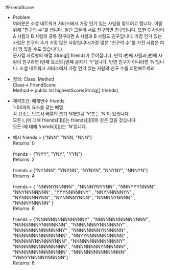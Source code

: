 #FriendScore

* Problem<br/>
여러분은 소셜 네트워크 서비스에서 가장 인기 있는 사람을 찾으려고 합니다.
이를 위해 "친구의 수"를 셉니다. 일단 그들이 서로 친구라면 친구입니다.
또한 C 사람이 A 사람과 B 사람의 공통 친구라면 A 사람과 B 사람도 친구입니다.
가장 인기 있는 사람은 친구의 수가 가장 많은 사람입니다(가장 많은 "친구의 수"를 가진 사람은 여러 명 있을 수도 있습니다.)<br/>
문자열 자료형의 배열 String[] friends가 주어집니다.
만약 i번째 사람과 j번째 사람이 친구라면 i번째 요소의 j번째 글자가 'Y'입니다.
반면 친구가 아니라면 'N'입니다.
소셜 네트워크 서비스에서 가장 인기 있는 사람의 친구 수를 리턴해주세요.<br/>

* 정의: Class, Method<br/>
Class-> FriendScore<br/>
Method-> public int highestScore(String[] friends)<br/>

* 제약조건: 매개변수 
friends<br/>
1-50개의 요소를 갖는 배열<br/>
각 요소는 반드시 배열의 크기 N개만큼 'Y'또는 'N'이 있습니다.<br/>
모든 i, j에 대해 friends[i][j]는 friends[j][i]와 같은 값을 갖습니다.<br/>
모든 i에 대해 friends[i][j]는 'N'입니다.<br/>

* 예시
friends = {"NNN", "NNN, "NNN"}<br/>
Returns: 0<br/><br/>
friends = {"NYY", "YNY", "YYN"}<br/>
Returns: 2<br/><br/>
friends = {"NYNNN", "YNYNN", "NYNYN", "NNYNY", "NNNYN"}<br/>
Returns: 4<br/><br/>
friends = { "NNNNYNNNNN" , "NNNNYNYYNN" , "NNNYYYNNNN" , "NNYNNNNNNN" , 
"YYYNNNNNNY" , "NNYNNNNNYN" , "NYNNNNNYNN" , "NYNNNNYNNN" , "NNNNNYNNNN" , "NNNNYNNNNN" }<br/>
Returns: 8<br/><br/>
friends = {"NNNNNNNNNNNNNNY" , "NNNNNNNNNNNNNNN" , "NNNNNNNYNNNNNNN" , "NNNNNNNYNNNNNNY" , "NNNNNNNNNNNNNNY" , 
"NNNNNNNNYNNNNNN" , "NNNNNNNNNNNNNNN" , "NNYYNNNNNNNNNNN" , "NNNNNYNNNNNYNNN" , "NNNNNNNNNNNNNNY" , 
"NNNNNNNNNNNNNNN" , "NNNNNNNNYNNNNNN" , "NNNNNNNNNNNNNNN" , "NNNNNNNNNNNNNNN" , "YNNYYNNNNYNNNNN"}<br/>
Returns: 6
